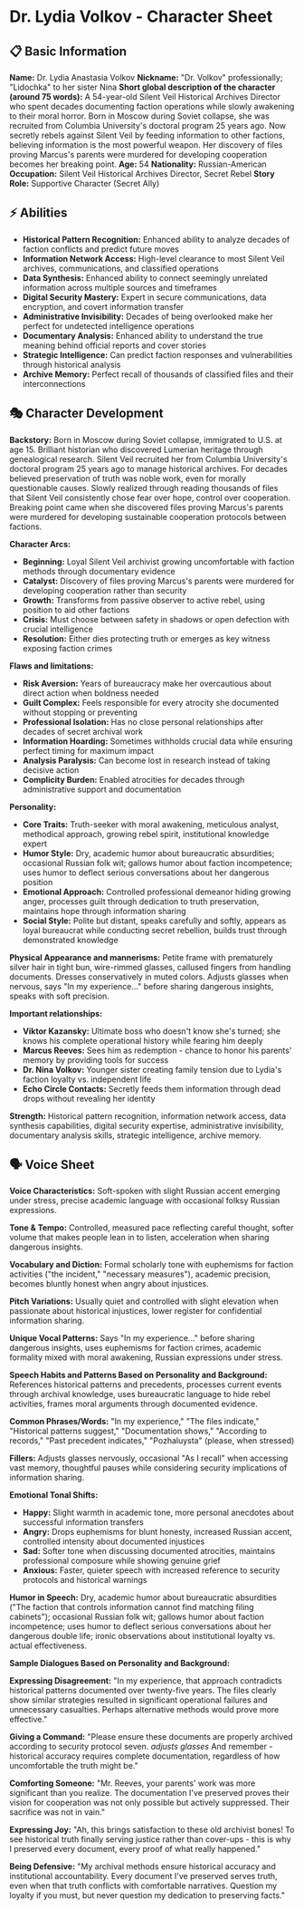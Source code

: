 # Dr. Lydia Volkov - Character Sheet

## 📋 Basic Information
**Name:** Dr. Lydia Anastasia Volkov
**Nickname:** "Dr. Volkov" professionally; "Lidochka" to her sister Nina
**Short global description of the character (around 75 words):** A 54-year-old Silent Veil Historical Archives Director who spent decades documenting faction operations while slowly awakening to their moral horror. Born in Moscow during Soviet collapse, she was recruited from Columbia University's doctoral program 25 years ago. Now secretly rebels against Silent Veil by feeding information to other factions, believing information is the most powerful weapon. Her discovery of files proving Marcus's parents were murdered for developing cooperation becomes her breaking point.
**Age:** 54
**Nationality:** Russian-American
**Occupation:** Silent Veil Historical Archives Director, Secret Rebel
**Story Role:** Supportive Character (Secret Ally)

## ⚡ Abilities
- **Historical Pattern Recognition:** Enhanced ability to analyze decades of faction conflicts and predict future moves
- **Information Network Access:** High-level clearance to most Silent Veil archives, communications, and classified operations
- **Data Synthesis:** Enhanced ability to connect seemingly unrelated information across multiple sources and timeframes
- **Digital Security Mastery:** Expert in secure communications, data encryption, and covert information transfer
- **Administrative Invisibility:** Decades of being overlooked make her perfect for undetected intelligence operations
- **Documentary Analysis:** Enhanced ability to understand the true meaning behind official reports and cover stories
- **Strategic Intelligence:** Can predict faction responses and vulnerabilities through historical analysis
- **Archive Memory:** Perfect recall of thousands of classified files and their interconnections

## 🎭 Character Development
**Backstory:** Born in Moscow during Soviet collapse, immigrated to U.S. at age 15. Brilliant historian who discovered Lumerian heritage through genealogical research. Silent Veil recruited her from Columbia University's doctoral program 25 years ago to manage historical archives. For decades believed preservation of truth was noble work, even for morally questionable causes. Slowly realized through reading thousands of files that Silent Veil consistently chose fear over hope, control over cooperation. Breaking point came when she discovered files proving Marcus's parents were murdered for developing sustainable cooperation protocols between factions.

**Character Arcs:**
- **Beginning:** Loyal Silent Veil archivist growing uncomfortable with faction methods through documentary evidence
- **Catalyst:** Discovery of files proving Marcus's parents were murdered for developing cooperation rather than security
- **Growth:** Transforms from passive observer to active rebel, using position to aid other factions
- **Crisis:** Must choose between safety in shadows or open defection with crucial intelligence
- **Resolution:** Either dies protecting truth or emerges as key witness exposing faction crimes

**Flaws and limitations:**
- **Risk Aversion:** Years of bureaucracy make her overcautious about direct action when boldness needed
- **Guilt Complex:** Feels responsible for every atrocity she documented without stopping or preventing
- **Professional Isolation:** Has no close personal relationships after decades of secret archival work
- **Information Hoarding:** Sometimes withholds crucial data while ensuring perfect timing for maximum impact
- **Analysis Paralysis:** Can become lost in research instead of taking decisive action
- **Complicity Burden:** Enabled atrocities for decades through administrative support and documentation

**Personality:**
- **Core Traits:** Truth-seeker with moral awakening, meticulous analyst, methodical approach, growing rebel spirit, institutional knowledge expert
- **Humor Style:** Dry, academic humor about bureaucratic absurdities; occasional Russian folk wit; gallows humor about faction incompetence; uses humor to deflect serious conversations about her dangerous position
- **Emotional Approach:** Controlled professional demeanor hiding growing anger, processes guilt through dedication to truth preservation, maintains hope through information sharing
- **Social Style:** Polite but distant, speaks carefully and softly, appears as loyal bureaucrat while conducting secret rebellion, builds trust through demonstrated knowledge

**Physical Appearance and mannerisms:** Petite frame with prematurely silver hair in tight bun, wire-rimmed glasses, callused fingers from handling documents. Dresses conservatively in muted colors. Adjusts glasses when nervous, says "In my experience..." before sharing dangerous insights, speaks with soft precision.

**Important relationships:**
- **Viktor Kazansky:** Ultimate boss who doesn't know she's turned; she knows his complete operational history while fearing him deeply
- **Marcus Reeves:** Sees him as redemption - chance to honor his parents' memory by providing tools for success
- **Dr. Nina Volkov:** Younger sister creating family tension due to Lydia's faction loyalty vs. independent life
- **Echo Circle Contacts:** Secretly feeds them information through dead drops without revealing her identity

**Strength:** Historical pattern recognition, information network access, data synthesis capabilities, digital security expertise, administrative invisibility, documentary analysis skills, strategic intelligence, archive memory.

## 🗣️ Voice Sheet
**Voice Characteristics:** Soft-spoken with slight Russian accent emerging under stress, precise academic language with occasional folksy Russian expressions.

**Tone & Tempo:** Controlled, measured pace reflecting careful thought, softer volume that makes people lean in to listen, acceleration when sharing dangerous insights.

**Vocabulary and Diction:** Formal scholarly tone with euphemisms for faction activities ("the incident," "necessary measures"), academic precision, becomes bluntly honest when angry about injustices.

**Pitch Variations:** Usually quiet and controlled with slight elevation when passionate about historical injustices, lower register for confidential information sharing.

**Unique Vocal Patterns:** Says "In my experience..." before sharing dangerous insights, uses euphemisms for faction crimes, academic formality mixed with moral awakening, Russian expressions under stress.

**Speech Habits and Patterns Based on Personality and Background:** References historical patterns and precedents, processes current events through archival knowledge, uses bureaucratic language to hide rebel activities, frames moral arguments through documented evidence.

**Common Phrases/Words:** "In my experience," "The files indicate," "Historical patterns suggest," "Documentation shows," "According to records," "Past precedent indicates," "Pozhaluysta" (please, when stressed)

**Fillers:** Adjusts glasses nervously, occasional "As I recall" when accessing vast memory, thoughtful pauses while considering security implications of information sharing.

**Emotional Tonal Shifts:**
- **Happy:** Slight warmth in academic tone, more personal anecdotes about successful information transfers
- **Angry:** Drops euphemisms for blunt honesty, increased Russian accent, controlled intensity about documented injustices
- **Sad:** Softer tone when discussing documented atrocities, maintains professional composure while showing genuine grief
- **Anxious:** Faster, quieter speech with increased reference to security protocols and historical warnings

**Humor in Speech:** Dry, academic humor about bureaucratic absurdities ("The faction that controls information cannot find matching filing cabinets"); occasional Russian folk wit; gallows humor about faction incompetence; uses humor to deflect serious conversations about her dangerous double life; ironic observations about institutional loyalty vs. actual effectiveness.

**Sample Dialogues Based on Personality and Background:**

**Expressing Disagreement:** "In my experience, that approach contradicts historical patterns documented over twenty-five years. The files clearly show similar strategies resulted in significant operational failures and unnecessary casualties. Perhaps alternative methods would prove more effective."

**Giving a Command:** "Please ensure these documents are properly archived according to security protocol seven. *adjusts glasses* And remember - historical accuracy requires complete documentation, regardless of how uncomfortable the truth might be."

**Comforting Someone:** "Mr. Reeves, your parents' work was more significant than you realize. The documentation I've preserved proves their vision for cooperation was not only possible but actively suppressed. Their sacrifice was not in vain."

**Expressing Joy:** "Ah, this brings satisfaction to these old archivist bones! To see historical truth finally serving justice rather than cover-ups - this is why I preserved every document, every proof of what really happened."

**Being Defensive:** "My archival methods ensure historical accuracy and institutional accountability. Every document I've preserved serves truth, even when that truth conflicts with comfortable narratives. Question my loyalty if you must, but never question my dedication to preserving facts."